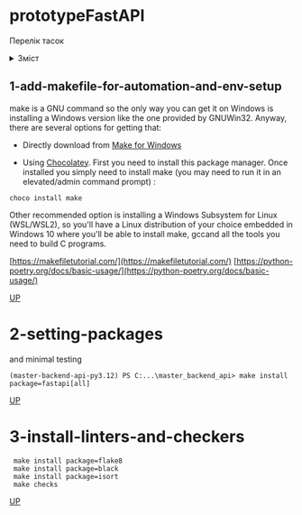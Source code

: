 # prototypeFastAPI

Перелік тасок
<details>
  <summary>Зміст</summary>

- [1-add-makefile-for-automation](#1-add-makefile-for-automation-and-env-setup)
- [2-setting-packages](#2-setting-packages)
- [3-install-linters-and-checkers](#3-install-linters-and-checkers)

</details>

## 1-add-makefile-for-automation-and-env-setup

make is a GNU command so the only way you can get it on Windows is installing a Windows version like the one provided by GNUWin32.
Anyway, there are several options for getting that:

- Directly download from [Make for Windows](https://gnuwin32.sourceforge.net/packages/make.htm)

- Using [Chocolatey](https://chocolatey.org/install). First you need to install this package manager.
Once installed you simply need to install make (you may need to run it in an elevated/admin command prompt) :
```commandline
choco install make
```

Other recommended option is installing a Windows Subsystem for Linux (WSL/WSL2), so you'll have a Linux distribution of your choice embedded in Windows 10 where you'll be able to install make, gccand all the tools you need to build C programs.

[https://makefiletutorial.com/](https://makefiletutorial.com/)
[https://python-poetry.org/docs/basic-usage/](https://python-poetry.org/docs/basic-usage/)

[UP](#prototypeFastAPI)


# 2-setting-packages
and minimal testing

```commandline
(master-backend-api-py3.12) PS C:...\master_backend_api> make install package=fastapi[all]

```

[UP](#prototypeFastAPI)


# 3-install-linters-and-checkers
```commandline
 make install package=flake8
 make install package=black
 make install package=isort
 make checks
```
[UP](#prototypeFastAPI)